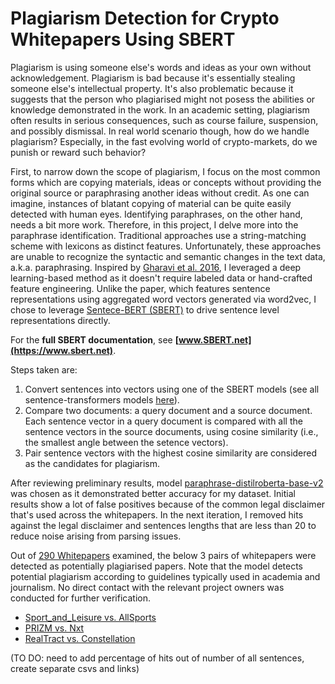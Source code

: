 # Plagiarism Detection for Crypto Whitepapers Using SBERT

Plagiarism is using someone else's words and ideas as your own without acknowledgement. Plagiarism is bad because it's essentially stealing someone else's intellectual property. It's also problematic because it suggests that the person who plagiarised might not posess the abilities or knowledge demonstrated in the work. In an academic setting, plagiarism often results in serious consequences, such as course failure, suspension, and possibly dismissal. In real world scenario though, how do we handle plagiarism? Especially, in the fast evolving world of crypto-markets, do we punish or reward such behavior? 

First, to narrow down the scope of plagiarism, I focus on the most common forms which are copying materials, ideas or concepts without providing the original source or paraphrasing another ideas without credit. As one can imagine, instances of blatant copying of material can be quite easily detected with human eyes. Identifying paraphrases, on the other hand, needs a bit more work. Therefore, in this project, I delve more into the paraphrase identification. Traditional approaches use a string-matching scheme with lexicons as distinct features. Unfortunately, these approaches are unable to recognize the syntactic and semantic changes in the text data, a.k.a. paraphrasing. Inspired by [Gharavi et al. 2016](https://www.researchgate.net/publication/333355065_A_Deep_Learning_Approach_to_Persian_Plagiarism_Detection), I leveraged a deep learning-based method as it doesn't require labeled data or hand-crafted feature engineering. Unlike the paper, which features sentence representations using aggregated word vectors generated via word2vec, I chose to leverage [Sentece-BERT (SBERT)](https://arxiv.org/pdf/1908.10084.pdf) to drive sentence level representations directly. 

For the **full SBERT documentation**, see **[www.SBERT.net](https://www.sbert.net)**.

Steps taken are:
1. Convert sentences into vectors using one of the SBERT models (see all sentence-transformers models [here](https://huggingface.co/sentence-transformers)).
2. Compare two documents: a query document and a source document. Each sentence vector in a query document is compared with all the sentence vectors in the source documents, using cosine similarity (i.e., the smallest angle between the setence vectors).
3. Pair sentence vectors with the highest cosine similarity are considered as the candidates for plagiarism.

After reviewing preliminary results, model [paraphrase-distilroberta-base-v2](https://huggingface.co/sentence-transformers/paraphrase-distilroberta-base-v2) was chosen as it demonstrated better accuracy for my dataset. Initial results show a lot of false positives because of the common legal disclaimer that's used across the whitepapers. In the next iteration, I removed hits against the legal disclaimer and sentences lengths that are less than 20 to reduce noise arising from parsing issues. 

Out of [290 Whitepapers](https://github.com/kimsammie/plagiarism/blob/main/whitepaper_list.csv) examined, the below 3 pairs of whitepapers were detected as potentially plagiarised papers. Note that the model detects potential plagiarism according to guidelines typically used in academia and journalism. No direct contact with the relevant project owners was conducted for further verification. 

* [Sport_and_Leisure vs. AllSports](https://github.com/kimsammie/plagiarism/tree/main/Top3_Plagiarism/Sport_and_Leisure_vs._AllSports)
* [PRIZM vs. Nxt](https://github.com/kimsammie/plagiarism/tree/main/Top3_Plagiarism/PRIZM_vs_Nxt)
* [RealTract vs. Constellation](https://github.com/kimsammie/plagiarism/tree/main/Top3_Plagiarism/RealTract_vs_Constellation)

(TO DO: need to add percentage of hits out of number of all sentences, create separate csvs and links)

